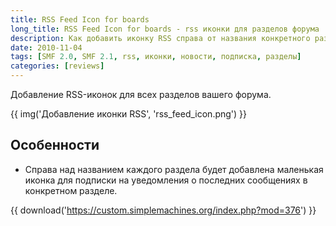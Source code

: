 ```yaml
---
title: RSS Feed Icon for boards
long_title: RSS Feed Icon for boards - rss иконки для разделов форума
description: Как добавить иконку RSS справа от названия конкретного раздела.
date: 2010-11-04
tags: [SMF 2.0, SMF 2.1, rss, иконки, новости, подписка, разделы]
categories: [reviews]
---
```


Добавление RSS-иконок для всех разделов вашего форума.

<!-- more -->

{{ img('Добавление иконки RSS', 'rss_feed_icon.png') }}

## Особенности

* Справа над названием каждого раздела будет добавлена маленькая иконка для подписки на уведомления о последних сообщениях в конкретном разделе.

{{ download('https://custom.simplemachines.org/index.php?mod=376') }}
